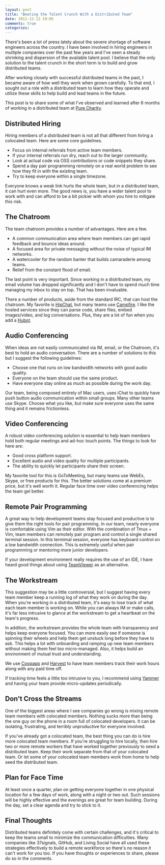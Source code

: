 ```yaml
---
layout: post
title: "Beating the Talent Crunch With a Distributed Team"
date: 2011-12-12 19:05
comments: true
categories: 
---
```

There's been a lot of press lately about the severe shortage of software 
engineers across the country. I have been involved in hiring engineers in 
multiple companies over the past few years and I've seen a steady 
shrinking and dispersion of the available talent pool. I believe 
that the only solution to the talent crunch in the short term is to build 
and grow distributed teams. 

After working closely with successful distributed teams in the past, I 
became aware of how well they work when grown carefully. To that end, 
I sought out a role with a distributed team to learn how they operate and 
utilize these skills to help build and lead teams in the future.

This post is to share some of what I've observed and learned after 6 
months of working in a distributed team at [Pure Charity](http://purecharity.com).

## Distributed Hiring
Hiring members of a distributed team is not all that different from 
hiring a colocated team. Here are some core guidelines.

- Focus on internal referrals from active team members.
- If your internal referrals run dry, reach out to the larger community.
- Look at actual code via OSS contributions or code snippets they share.
- Spend a day pair programming remotely on a real world problem to see how they 
  fit in with the existing team.
- Try to keep everyone within a single timezone.

Everyone knows a weak link hurts the whole team, but in a distributed 
team, it can hurt even more. The good news is, you have a wider talent 
pool to work with and can afford to be a bit pickier with whom you hire 
to mitigate this risk.

## The Chatroom
The team chatroom provides a number of advantages. Here are a few.

- A common communication area where team members can get rapid feedback 
  and bounce ideas around.
- A focused area for private messaging without the noise of typical IM 
  networks.
- A watercooler for the random banter that builds camaraderie among 
  teams.  
- Relief from the constant flood of email.

The last point is very important. Since working in a distributed team, 
my email volume has dropped significantly and I don't have to spend much 
time managing my inbox to stay on top. That has been invaluable.

There a number of products, aside from the standard IRC, that can host 
the chatroom. My favorite is [HipChat](http://hipchat.com), but many 
teams use [Campfire](http://campfirenow.com). I like the hosted services 
since they can parse code, share files, embed images/video, 
and log conversations. Plus, they are a lot of fun when you add a
[Hubot](http://hubot.github.com).

## Audio Conferencing
When ideas are not easily communicated via IM, email, or the 
Chatroom, it's best to hold an audio conversation. There are a number of 
solutions to this but I suggest the following guidelines:

- Choose one that runs on low bandwidth networks with good audio quality.
- Everyone on the team should use the same product.
- Have everyone stay online as much as possible during the work day.

Our team, being composed entirely of Mac users, uses iChat to quickly have push button audio 
communication within small groups. Many other teams use Skype. Choose 
what you like, but make sure everyone uses the same thing and it remains 
frictionless. 

## Video Conferencing
A robust video conferencing solution is essential to help team members
hold both regular meetings and ad-hoc touch points. The things to look for here are:

- Good cross platform support.
- Excellent audio and video quality for multiple participants.
- The ability to quickly let participants share their screen.

My favorite tool for this is GoToMeeting, but many teams 
use WebEx, Skype, or free products for this. The better solutions come at a 
premium price, but it's well worth it. Regular face time over video
conferencing helps the team gel better.

## Remote Pair Programming
A great way to help development teams stay focused and productive is to give them the right 
tools for pair programming. In our team, nearly everyone is comfortable 
using Vim as their editor. With the combination of Tmux + Vim, team 
members can remotely pair program and control a single shared terminal 
session. In this termimal session, everyone has keyboard control on a low bandwidth 
connection. This is extremely useful when pair programming or mentoring more junior developers. 

If your development environment really requires the use of an 
IDE, I have heard good things about using [TeamViewer](http://www.teamviewer.com) as an alternative.

## The Workstream 
This suggestion may be a little controversial, but I suggest having every team 
member keep a running log of what they work on during the day. When you're working in a
distributed team, it's easy to lose track of what each team member is 
working on. While you can always IM or make calls, it's far less 
intrusive to glance at the workstream to get a heartbeat on the team's 
progress. 

In addition, the workstream provides the whole team with transparency and 
helps keep everyone focused. You can more easily see if someone is spinning their 
wheels and help them get unstuck long before they have to ask. This helps a lot with 
onboarding and ramping up new team members without making them feel 
too micro-managed. Also, it helps build an environment of mutual trust and 
understanding.

We use [Coopapp](http://coopapp.com) and [Harvest](http://harvesthq.com) to have team members track their work hours along 
with any paid time off.

If tracking time feels a little too intrusive to you, I recommend using [Yammer](http://yammer.com) and having 
your team provide micro-updates periodically. 

## Don't Cross the Streams
One of the biggest areas where I see companies go wrong is mixing remote 
team members with colocated members. Nothing sucks more than being the 
one guy on the phone in a room full of colocated developers. It can be isolating, 
frustrating, and terribly unproductive for everyone involved. 

If you've already got a colocated team, the best thing you can do is 
hire more colocated team members. If you're struggling to hire locally, 
then hire two or more remote workers that have worked together 
previously to seed a distributed team. Keep their work separate from 
that of your colocated team. Or let some of your colocated team members 
work from home to help seed the distributed team.

## Plan for Face Time
At least once a quarter, plan on getting everyone together in one
physical location for a few days of work, along with a night or two out. Such
sessions will be highly effective and the evenings are great for team building. During
the day, set a clear agenda and try to stick to it. 

## Final Thoughts
Distributed teams definitely come with certain challenges, and it's 
critical to keep the teams small to minimize the communication difficulties. Many companies 
like 37signals, GitHub, and Living Social have all used these 
strategies effectively to build a remote workforce so there's no reason 
it can't work for you too. If you have thoughts or experiences to share,
please do so in the comments.

